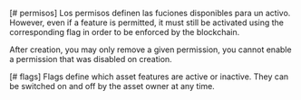 [# permisos] Los permisos definen las fuciones disponibles para un activo. However, even if a feature is permitted, it must still be activated using the corresponding flag in order to be enforced by the blockchain.

After creation, you may only remove a given permission, you cannot enable a permission that was disabled on creation.

[# flags] Flags define which asset features are active or inactive. They can be switched on and off by the asset owner at any time.